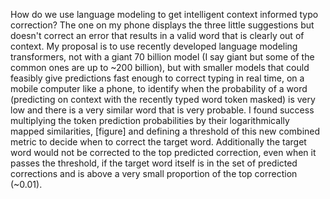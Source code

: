 How do we use language modeling to get intelligent context informed typo correction? The one on my phone displays the three little suggestions but doesn't correct an error that results in a valid word that is clearly out of context. My proposal is to use recently developed language modeling transformers, not with a giant 70 billion model (I say giant but some of the common ones are up to ~200 billion), but with smaller models that could feasibly give predictions fast enough to correct typing in real time, on a mobile computer like a phone, to identify when the probability of a word (predicting on context with the recently typed word token masked) is very low and there is a very similar word that is very probable. I found success multiplying the token prediction probabilities by their logarithmically mapped similarities, [figure] and defining a threshold of this new combined metric to decide when to correct the target word. Additionally the target word would not be corrected to the top predicted correction, even when it passes the threshold, if the target word itself is in the set of predicted corrections and is above a very small proportion of the top correction (~0.01).
